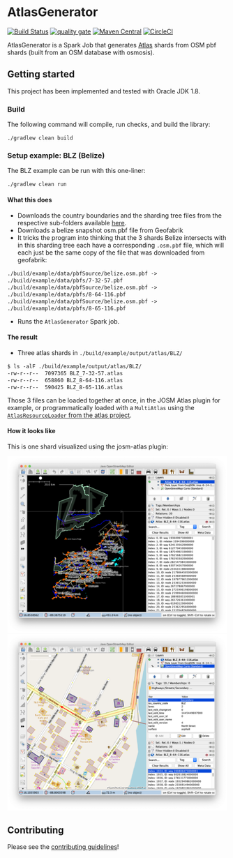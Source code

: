  # AtlasGenerator

[![Build Status](https://travis-ci.org/osmlab/atlas-generator.svg?branch=master)](https://travis-ci.org/osmlab/atlas-generator)
[![quality gate](https://sonarcloud.io/api/project_badges/measure?project=org.openstreetmap.atlas%3Aatlas-generator&metric=alert_status)](https://sonarcloud.io/dashboard?id=org.openstreetmap.atlas%3Aatlas-generator)
[![Maven Central](https://img.shields.io/maven-central/v/org.openstreetmap.atlas/atlas-generator.svg?label=Maven%20Central)](https://search.maven.org/search?q=g:%22org.openstreetmap.atlas%22%20AND%20a:%22atlas-generator%22)
[![CircleCI](https://circleci.com/gh/osmlab/atlas-generator/tree/master.svg?style=svg)](https://circleci.com/gh/osmlab/atlas-generator/tree/master)

AtlasGenerator is a Spark Job that generates [Atlas](https://github.com/osmlab/atlas) shards from OSM pbf shards (built from an OSM database with osmosis).

## Getting started

This project has been implemented and tested with Oracle JDK 1.8.

### Build

The following command will compile, run checks, and build the library:

```
./gradlew clean build
```

### Setup example: BLZ (Belize)

The BLZ example can be run with this one-liner:

```
./gradlew clean run
```

#### What this does

* Downloads the country boundaries and the sharding tree files from the respective sub-folders available [here](https://apple.box.com/s/3k3wcc0lq1fhqgozxr4mdi0llf95byo3).
* Downloads a belize snapshot osm.pbf file from Geofabrik
* It tricks the program into thinking that the 3 shards Belize intersects with in this sharding tree each have a corresponding `.osm.pbf` file, which will each just be the same copy of the file that was downloaded from geofabrik:
```
./build/example/data/pbfSource/belize.osm.pbf -> ./build/example/data/pbfs/7-32-57.pbf
./build/example/data/pbfSource/belize.osm.pbf -> ./build/example/data/pbfs/8-64-116.pbf
./build/example/data/pbfSource/belize.osm.pbf -> ./build/example/data/pbfs/8-65-116.pbf
```
* Runs the `AtlasGenerator` Spark job.

#### The result

* Three atlas shards in `./build/example/output/atlas/BLZ/`
```
$ ls -alF ./build/example/output/atlas/BLZ/
-rw-r--r--  7097365 BLZ_7-32-57.atlas
-rw-r--r--  658860 BLZ_8-64-116.atlas
-rw-r--r--  590425 BLZ_8-65-116.atlas
```

Those 3 files can be loaded together at once, in the JOSM Atlas plugin for example, or programmatically loaded with a `MultiAtlas` using the [`AtlasResourceLoader` from the atlas project](https://github.com/osmlab/atlas/tree/dev/src/main/java/org/openstreetmap/atlas/geography/atlas#using-atlas).

#### How it looks like

This is one shard visualized using the josm-atlas plugin:

![josm-atlas1](config/images/josm-atlas1.png)
![josm-atlas2](config/images/josm-atlas2.png)

## Contributing

Please see the [contributing guidelines](https://github.com/osmlab/atlas/blob/dev/CONTRIBUTING.md)!
